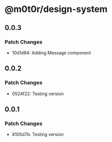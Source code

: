 # @m0t0r/design-system

## 0.0.3

### Patch Changes

- 10d1d84: Adding Message component

## 0.0.2

### Patch Changes

- 0524f22: Testing version

## 0.0.1

### Patch Changes

- 8105d7b: Testing version
